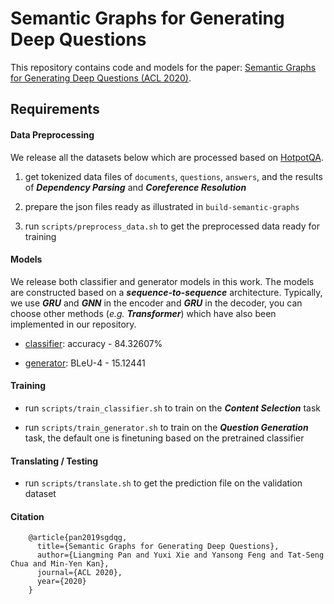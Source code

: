 # Semantic Graphs for Generating Deep Questions

This repository contains code and models for the paper: [Semantic Graphs for Generating Deep Questions (ACL 2020)]().

## Requirements

#### Data Preprocessing

We release all the datasets below which are processed based on [HotpotQA](https://hotpotqa.github.io/).

1. get tokenized data files of `documents`, `questions`, `answers`, and the results of ***Dependency Parsing*** and ***Coreference Resolution***

2. prepare the json files ready as illustrated in `build-semantic-graphs`

3. run `scripts/preprocess_data.sh` to get the preprocessed data ready for training

#### Models

We release both classifier and generator models in this work. The models are constructed based on a ***sequence-to-sequence*** architecture. Typically, we use ***GRU*** and ***GNN*** in the encoder and ***GRU*** in the decoder, you can choose other methods (*e.g.* ***Transformer***) which have also been implemented in our repository.

* [classifier](): accuracy - 84.32607%

* [generator](): BLeU-4 - 15.12441

#### Training

* run `scripts/train_classifier.sh` to train on the ***Content Selection*** task

* run `scripts/train_generator.sh` to train on the ***Question Generation*** task, the default one is finetuning based on the pretrained classifier

#### Translating / Testing

* run `scripts/translate.sh` to get the prediction file on the validation dataset

#### Citation
```
    @article{pan2019sgdqg,
      title={Semantic Graphs for Generating Deep Questions},
      author={Liangming Pan and Yuxi Xie and Yansong Feng and Tat-Seng Chua and Min-Yen Kan},
      journal={ACL 2020},
      year={2020}
    }
```
